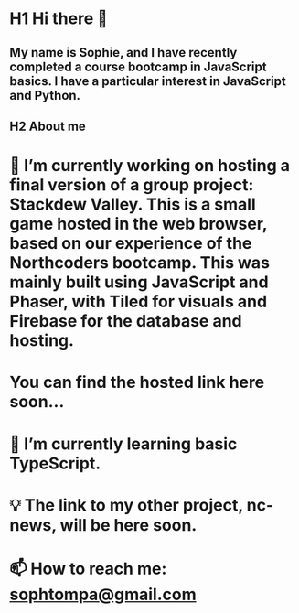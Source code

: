 # H1 Hi there 👋
## My name is Sophie, and I have recently completed a course bootcamp in JavaScript basics. I have a particular interest in JavaScript and Python.

## H2 About me
# 🔭 I’m currently working on hosting a final version of a group project: Stackdew Valley. This is a small game hosted in the web browser, based on our experience of the Northcoders bootcamp. This was mainly built using JavaScript and Phaser, with Tiled for visuals and Firebase for the database and hosting.

# You can find the hosted link here soon...
   
# 🌱 I’m currently learning basic TypeScript.    

# 💡 The link to my other project, nc-news, will be here soon.

# 📫 How to reach me: sophtompa@gmail.com
<!--
**sophtompa/sophtompa** is a ✨ _special_ ✨ repository because its `README.md` (this file) appears on your GitHub profile.
-->
